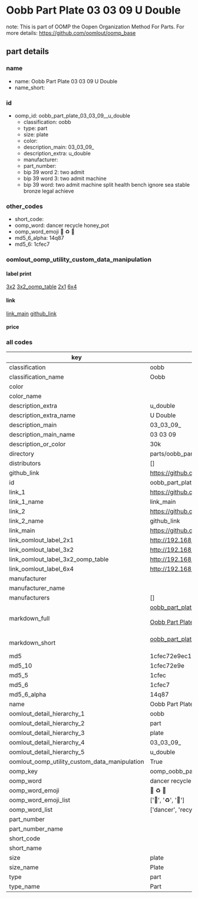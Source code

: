 # Oobb Part Plate 03 03 09  U Double  

note: This is part of OOMP the Oopen Organization Method For Parts. For more details: https://github.com/oomlout/oomp_base

##  part details





### name
* name: Oobb Part Plate 03 03 09  U Double
* name_short: 
### id
* oomp_id: oobb_part_plate_03_03_09__u_double
  * classification: oobb
  * type: part
  * size: plate
  * color: 
  * description_main: 03_03_09_
  * description_extra: u_double
  * manufacturer: 
  * part_number: 
  * bip 39 word 2: two admit
  * bip 39 word 3: two admit machine
  * bip 39 word: two admit machine split health bench ignore sea stable bronze legal achieve

### other_codes
* short_code: 
* oomp_word: dancer recycle honey_pot
* oomp_word_emoji :dancer: :recycle: :honey_pot:
* md5_6_alpha: 14q87
* md5_6: 1cfec7






### oomlout_oomp_utility_custom_data_manipulation
#### label print
[3x2](http://192.168.1.245:1112/?label=oomp%2014q87)
[3x2_oomp_table](http://192.168.1.107:1112/?label=oomp%2014q87)
[2x1](http://192.168.1.242:1112/?label=oomp%2014q87)
[6x4](http://192.168.1.55:1112/?label=oomp%2014q87)    

#### link

[link_main](https://github.com/oomlout/oomlout_oomp_current_version_messy/tree/main/parts/oobb_part_plate_03_03_09__u_double) [github_link](https://github.com/oomlout/oomlout_oomp_part_src/tree/main/parts/oobb_part_plate_03_03_09__u_double)                             

#### price







### all codes 
| key | value |  
| --- | --- |  
| classification | oobb |  
| classification_name | Oobb |  
| color |  |  
| color_name |  |  
| description_extra | u_double |  
| description_extra_name | U Double |  
| description_main | 03_03_09_ |  
| description_main_name | 03 03 09  |  
| description_or_color | 30k |  
| directory | parts/oobb_part_plate_03_03_09__u_double |  
| distributors | [] |  
| github_link | https://github.com/oomlout/oomlout_oomp_part_src/tree/main/parts/oobb_part_plate_03_03_09__u_double |  
| id | oobb_part_plate_03_03_09__u_double |  
| link_1 | https://github.com/oomlout/oomlout_oomp_current_version_messy/tree/main/parts/oobb_part_plate_03_03_09__u_double |  
| link_1_name | link_main |  
| link_2 | https://github.com/oomlout/oomlout_oomp_part_src/tree/main/parts/oobb_part_plate_03_03_09__u_double |  
| link_2_name | github_link |  
| link_main | https://github.com/oomlout/oomlout_oomp_current_version_messy/tree/main/parts/oobb_part_plate_03_03_09__u_double |  
| link_oomlout_label_2x1 | http://192.168.1.242:1112/?label=oomp%2014q87 |  
| link_oomlout_label_3x2 | http://192.168.1.245:1112/?label=oomp%2014q87 |  
| link_oomlout_label_3x2_oomp_table | http://192.168.1.107:1112/?label=oomp%2014q87 |  
| link_oomlout_label_6x4 | http://192.168.1.55:1112/?label=oomp%2014q87 |  
| manufacturer |  |  
| manufacturer_name |  |  
| manufacturers | [] |  
| markdown_full | [oobb_part_plate_03_03_09__u_double](https://github.com/oomlout/oomlout_oomp_current_version_messy/tree/main/parts/oobb_part_plate_03_03_09__u_double)<br>[](https://github.com/oomlout/oomlout_oomp_current_version_messy/tree/main/parts/oobb_part_plate_03_03_09__u_double)<br>[Oobb Part Plate 03 03 09  U Double](https://github.com/oomlout/oomlout_oomp_current_version_messy/tree/main/parts/oobb_part_plate_03_03_09__u_double)<br><br> |  
| markdown_short | [oobb_part_plate_03_03_09__u_double](https://github.com/oomlout/oomlout_oomp_current_version_messy/tree/main/parts/oobb_part_plate_03_03_09__u_double)<br><br> |  
| md5 | 1cfec72e9ec1ee1854351d230b00ef5d |  
| md5_10 | 1cfec72e9e |  
| md5_5 | 1cfec |  
| md5_6 | 1cfec7 |  
| md5_6_alpha | 14q87 |  
| name | Oobb Part Plate 03 03 09  U Double |  
| oomlout_detail_hierarchy_1 | oobb |  
| oomlout_detail_hierarchy_2 | part |  
| oomlout_detail_hierarchy_3 | plate |  
| oomlout_detail_hierarchy_4 | 03_03_09_ |  
| oomlout_detail_hierarchy_5 | u_double |  
| oomlout_oomp_utility_custom_data_manipulation | True |  
| oomp_key | oomp_oobb_part_plate_03_03_09__u_double |  
| oomp_word | dancer recycle honey_pot |  
| oomp_word_emoji | :dancer: :recycle: :honey_pot: |  
| oomp_word_emoji_list | [':dancer:', ':recycle:', ':honey_pot:'] |  
| oomp_word_list | ['dancer', 'recycle', 'honey_pot'] |  
| part_number |  |  
| part_number_name |  |  
| short_code |  |  
| short_name |  |  
| size | plate |  
| size_name | Plate |  
| type | part |  
| type_name | Part |  
